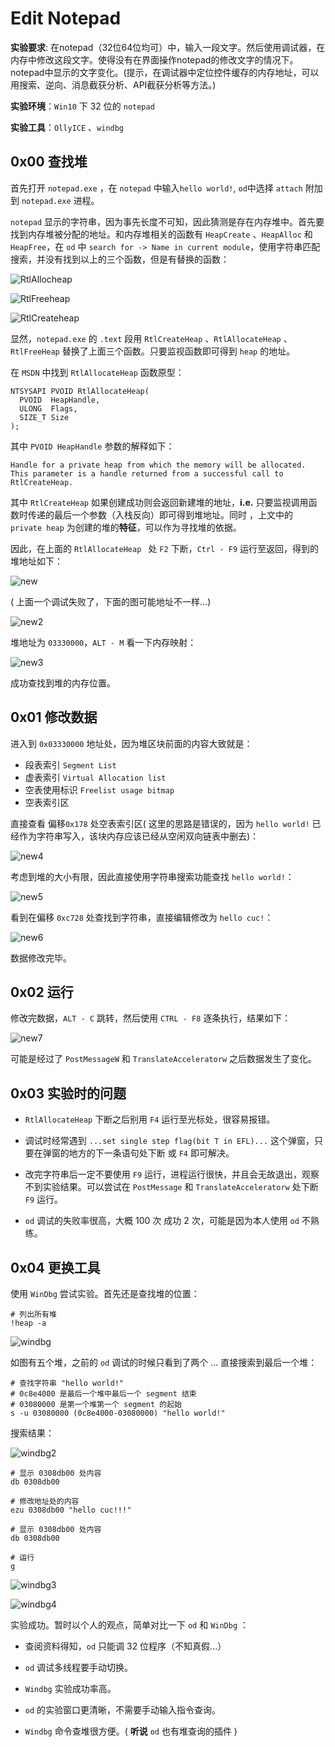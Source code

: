 # Edit Notepad

**实验要求**: 在notepad（32位64位均可）中，输入一段文字。然后使用调试器，在内存中修改这段文字。使得没有在界面操作notepad的修改文字的情况下。notepad中显示的文字变化。(提示，在调试器中定位控件缓存的内存地址，可以用搜索、逆向、消息截获分析、API截获分析等方法。)



**实验环境**：`Win10` 下 32 位的 `notepad` 



**实验工具**：`OllyICE` 、`windbg `



## 0x00 查找堆

首先打开 `notepad.exe` ，在 `notepad` 中输入`hello world!`, `od`中选择 `attach` 附加到 `notepad.exe` 进程。    

`notepad` 显示的字符串，因为事先长度不可知，因此猜测是存在内存堆中。首先要找到内存堆被分配的地址。和内存堆相关的函数有 `HeapCreate` 、`HeapAlloc` 和 `HeapFree`，在 `od` 中 `search for -> Name in current module`，使用字符串匹配搜索，并没有找到以上的三个函数，但是有替换的函数：

![RtlAllocheap](image/RtlAllocheap.jpg)

![RtlFreeheap](image/RtlFreeheap.jpg)

![RtlCreateheap](image/RtlCreateheap.jpg)

显然，`notepad.exe` 的 `.text` 段用 `RtlCreateHeap` 、`RtlAllocateHeap` 、`RtlFreeHeap` 替换了上面三个函数。只要监视函数即可得到 `heap` 的地址。

在 `MSDN` 中找到 `RtlAllocateHeap` 函数原型：

```
NTSYSAPI PVOID RtlAllocateHeap(
  PVOID  HeapHandle,
  ULONG  Flags,
  SIZE_T Size
);
```

其中 `PVOID HeapHandle` 参数的解释如下：

```
Handle for a private heap from which the memory will be allocated. This parameter is a handle returned from a successful call to RtlCreateHeap.
```

其中 `RtlCreateHeap` 如果创建成功则会返回新建堆的地址，**i.e.** 只要监视调用函数时传递的最后一个参数（入栈反向）即可得到堆地址。同时 ，上文中的 `private heap` 为创建的堆的**特征**，可以作为寻找堆的依据。

因此，在上面的 `RtlAllocateHeap ` 处 `F2` 下断，`Ctrl - F9` 运行至返回，得到的堆地址如下：

![new](image/new.jpg)

( 上面一个调试失败了，下面的图可能地址不一样...)

![new2](image/new2.jpg)

堆地址为 `03330000`，`ALT - M` 看一下内存映射：

![new3](image/new3.jpg)

成功查找到堆的内存位置。



## 0x01 修改数据

进入到 `0x03330000` 地址处，因为堆区块前面的内容大致就是：

- 段表索引 `Segment List`
- 虚表索引 `Virtual Allocation list`
- 空表使用标识 `Freelist usage bitmap`
- 空表索引区 

直接查看 偏移`0x178` 处空表索引区( 这里的思路是错误的，因为 `hello world!` 已经作为字符串写入，该块内存应该已经从空闲双向链表中删去)：

![new4](image/new4.jpg)

考虑到堆的大小有限，因此直接使用字符串搜索功能查找 `hello world!`：

![new5](image/new5.jpg)

看到在偏移 `0xc728` 处查找到字符串，直接编辑修改为 `hello cuc!`：

![new6](image/new6.jpg)

数据修改完毕。



## 0x02 运行

修改完数据，`ALT - C` 跳转，然后使用 `CTRL - F8` 逐条执行，结果如下：

![new7](image/new7.jpg)

可能是经过了 `PostMessageW` 和 `TranslateAcceleratorw` 之后数据发生了变化。



## 0x03 实验时的问题

-  `RtlAllocateHeap` 下断之后别用 `F4` 运行至光标处，很容易报错。

-  调试时经常遇到 `...set single step flag(bit T in EFL)...` 这个弹窗，只要在弹窗的地方的下一条语句处下断 或 `F4` 即可解决。

- 改完字符串后一定不要使用 `F9` 运行，进程运行很快，并且会无故退出，观察不到实验结果。可以尝试在 `PostMessage` 和 `TranslateAcceleratorw` 处下断 `F9` 运行。

- `od` 调试的失败率很高，大概 100 次 成功 2 次，可能是因为本人使用 `od` 不熟练。



## 0x04 更换工具    

使用 `WinDbg` 尝试实验。首先还是查找堆的位置：

```windbg
# 列出所有堆
!heap -a
```

![windbg](image/windbg.jpg)

如图有五个堆，之前的 `od` 调试的时候只看到了两个 ... 直接搜索到最后一个堆：

```
# 查找字符串 "hello world!"
# 0c8e4000 是最后一个堆中最后一个 segment 结束
# 03080000 是第一个堆第一个 segment 的起始
s -u 03080000 (0c8e4000-03080000) "hello world!"
```

搜索结果：

![windbg2](image/windbg2.jpg)

```
# 显示 0308db00 处内容
db 0308db00

# 修改地址处的内容
ezu 0308db00 "hello cuc!!!"

# 显示 0308db00 处内容
db 0308db00

# 运行
g
```

![windbg3](image/windbg3.jpg)

![windbg4](image/windbg4.jpg)

实验成功。暂时以个人的观点，简单对比一下 `od` 和 `WinDbg` ：

-  查阅资料得知，`od` 只能调 32 位程序（不知真假...）

- `od` 调试多线程要手动切换。

- `Windbg` 实验成功率高。

- `od` 的实验窗口更清晰，不需要手动输入指令查询。

- `Windbg` 命令查堆很方便。( **听说** `od` 也有堆查询的插件 ) 
